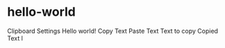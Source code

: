 # hello-world


<resources> <string name="app_name">Clipboard</string> <string name="action_settings">Settings</string> <string name="hello_world">Hello world!</string> <string name="copy">Copy Text</string> <string name="paste">Paste Text</string> <string name="copytext">Text to copy</string> <string name="pastetext">Copied Text</string> </resources>l
